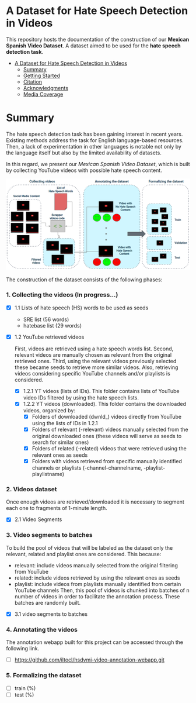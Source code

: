 # A Dataset for Hate Speech Detection in Videos 

This repository hosts the documentation of the construction of our **Mexican Spanish Video Dataset**. 
A dataset aimed to be used for the **hate speech detection task**.

- [A Dataset for Hate Speech Detection in Videos](#a-dataset-for-hate-speech-detection-in-videos)
   - [Summary](#summary)
   - [Getting Started](#getting-started)
   - [Citation](#citation)
   - [Acknowledgments](#acknowledgments)
   - [Media Coverage](#media-coverage)

# Summary
The hate speech detection task has been gaining interest in recent years. Existing methods address the task for English language-based resources. Then, a lack of experimentation in other languages is notable not only by the language itself but also by the limited availability of datasets.

In this regard, we present our _Mexican Spanish Video Dataset_, which is built by collecting YouTube videos with possible hate speech content. 

<img src="hsdvmi-dataset-creation.PNG" alt="" width="900">






The construction of the dataset consists of the following phases:

###  1. Collecting the videos (In progress...)
- [x] 1.1 Lists of hate speech (HS) words to be used as seeds
   - SRE list (56 words)
   - hatebase list (29 words)
- [x] 1.2 YouTube retrieved videos
   
   First, videos are retrieved using a hate speech words list. Second, relevant videos are manually chosen as relevant from the original retrieved ones. Third, using the relevant videos previously selected these became seeds to retrieve more similar videos. Also, retrieving videos considering specific YouTube channels and/or playlists is considered.
   - [x] 1.2.1 YT videos (lists of IDs). This folder contains lists of YouTube video IDs filtered by using the hate speech lists.   
   - [x] 1.2.2 YT videos (downloaded). This folder contains the downloaded videos, organized by:
      - [x] Folders of downloaded (dwnld_) videos directly from YouTube using the lists of IDs in 1.2.1
      - [x] Folders of relevant (-relevant) videos manually selected from the original downloaded ones (these videos will serve as seeds to search for similar ones)
      - [x] Folders of related (-related) videos that were retrieved using the relevant ones as seeds
      - [x] Folders with videos retrieved from specific manually identified channels or playlists (-channel-channelname, -playlist-playlistname)

### 2. Videos dataset
Once enough videos are retrieved/downloaded it is necessary to segment each one to fragments of 1-minute length.
- [x] 2.1 Video Segments

### 3. Video segments to batches
To build the pool of videos that will be labeled as the dataset only the relevant, related and playlist ones are considered. This because:
- relevant: include videos manually selected from the original filtering from YouTube
- related: include videos retrieved by using the relevant ones as seeds
- playlist: include videos from playlists manually identified from certain YouTube channels
Then, this pool of videos is chunked into batches of n number of videos in order to facilitate the annotation process. These batches are randomly built.
- [x] 3.1 video segments to batches

### 4. Annotating the videos
The annotation webapp built for this project can be accessed through the following link.
- [ ] https://github.com/iltocl/hsdvmi-video-annotation-webapp.git
   
### 5. Formalizing the dataset
- [ ] train (%)
- [ ] test (%)

